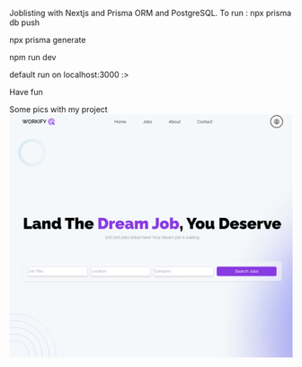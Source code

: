 Joblisting with Nextjs and Prisma ORM and PostgreSQL. 
To run : 
npx prisma db push 

npx prisma generate 

npm run dev

default run on localhost:3000 :>

Have fun

Some pics with my project 
![alt text](image.png)

